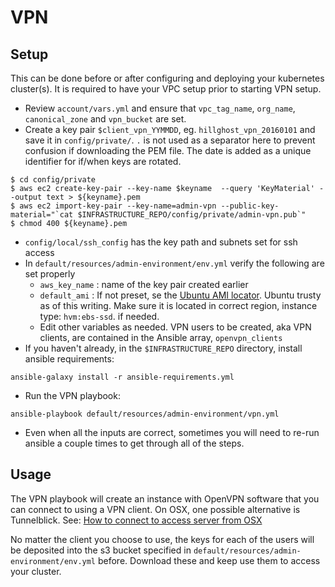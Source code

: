 # VPN

## Setup

This can be done before or after configuring and deploying your kubernetes cluster(s). It is required to have your VPC setup prior to starting VPN setup.

* Review `account/vars.yml` and ensure that `vpc_tag_name`, `org_name`, `canonical_zone` and `vpn_bucket` are set.
* Create a key pair `$client_vpn_YYMMDD`, eg. `hillghost_vpn_20160101` and save it in `config/private/`. `.` is not used as a separator here to prevent confusion if downloading the PEM file. The date is added as a unique identifier for if/when keys are rotated.

```
$ cd config/private
$ aws ec2 create-key-pair --key-name $keyname  --query 'KeyMaterial' --output text > ${keyname}.pem
$ aws ec2 import-key-pair --key-name=admin-vpn --public-key-material="`cat $INFRASTRUCTURE_REPO/config/private/admin-vpn.pub`"
$ chmod 400 ${keyname}.pem
```


* `config/local/ssh_config` has the key path and subnets set for ssh access
* In `default/resources/admin-environment/env.yml` verify the following are set properly
  - `aws_key_name` : name of the key pair created earlier
  - `default_ami` : If not preset, se the [Ubuntu AMI locator](https://cloud-images.ubuntu.com/locator/). Ubuntu trusty as of this writing. Make sure it is located in correct region, instance type: `hvm:ebs-ssd`.  if needed.
  - Edit other variables as needed. VPN users to be created, aka VPN clients, are contained in the Ansible array, `openvpn_clients`
* If you haven't already, in the `$INFRASTRUCTURE_REPO` directory, install ansible requirements:

```
ansible-galaxy install -r ansible-requirements.yml
```

* Run the VPN playbook:

```
ansible-playbook default/resources/admin-environment/vpn.yml
```

* Even when all the inputs are correct, sometimes you will need to re-run ansible a couple times to get through all of the steps.


## Usage

The VPN playbook will create an instance with OpenVPN software that you can connect to using a VPN client. On OSX, one possible alternative is Tunnelblick. See: [How to connect to access server from OSX](https://openvpn.net/index.php/access-server/docs/admin-guides/183-how-to-connect-to-access-server-from-a-mac.html)


No matter the client you choose to use, the keys for each of the users will be deposited into the s3 bucket specified in `default/resources/admin-environment/env.yml` before. Download these and keep use them to access your cluster.
